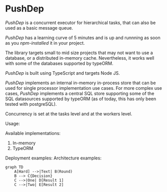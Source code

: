 # PushDep

*PushDep* is a concurrent executor for hierarchical tasks, that can also be used as a basic message queue.

*PushDep* has a learning curve of 5 minutes and is up and runnning as soon as you *npm-installed* it in your project.

The library targets small to mid size projects that may not want to use a database, or a distributed in-memory cache. Nevertheless, it works well with some of the databases supported by typeORM.

*PushDep* is built using TypeScript and targets Node JS.

*PushDep* implements an internal in-memory in-process store that can be used for single processor implementation use cases. For more complex use cases, *PushDep* implements a central SQL store supporting some of the SQL datasources supported by typeORM (as of today, this has only been tested with postgreSQL).

Concurrency is set at the tasks level and at the workers level.

Usage: 

Available implementations:
1. In-memory
2. TypeORM

Deployment examples:
Architecture examples:

```mermaid
graph TD
    A[Hard] -->|Text| B(Round)
    B --> C{Decision}
    C -->|One| D[Result 1]
    C -->|Two| E[Result 2]
```
